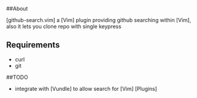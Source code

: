 ##About

[github-search.vim] a [Vim] plugin providing github searching within [Vim], also it lets you clone repo with single keypress

## Requirements

- curl
- git

##TODO

- integrate with [Vundle] to allow search for [Vim] [Plugins]
